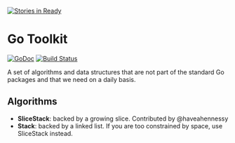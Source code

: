 [![Stories in Ready](https://badge.waffle.io/c4milo/gotoolkit.png?label=ready)](https://waffle.io/c4milo/gotoolkit)
# Go Toolkit
[![GoDoc](https://godoc.org/github.com/cloudescape/gotoolkit?status.svg)](https://godoc.org/github.com/cloudescape/gotoolkit)
[![Build Status](https://travis-ci.org/cloudescape/gotoolkit.svg?branch=master)](https://travis-ci.org/cloudescape/gotoolkit)

A set of algorithms and data structures that are not part of the standard Go packages and that we need
on a daily basis.

## Algorithms
* **SliceStack**: backed by a growing slice. Contributed by @haveahennessy
* **Stack**: backed by a linked list. If you are too constrained by space, use SliceStack instead.

